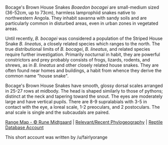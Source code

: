 Bocage's Brown House Snakes *Boaedon bocagei* are small-medium sized (36-52cm, up to 73cm), harmless lamprophiid snakes native to northwestern Angola.  They inhabit savanna with sandy soils and are particularly common in disturbed areas, even in urban zones in vegetated areas.

Until recently, *B. bocagei* was considered a population of the Striped House Snake *B. lineatus*, a closely related species which ranges to the north.  The true distributional limits of *B. bocagei*, *B. lineatus*, and related species require further investigation.  Primarily nocturnal in habit, they are powerful constrictors and prey probably consists of frogs, lizards, rodents, and shrews, as in *B. lineatus* and other closely related house snakes.  They are often found near homes and buildings, a habit from whence they derive the common name "house snake".

Bocage's Brown House Snakes have smooth, glossy dorsal scales arranged in 25-27 rows at midbody.  The head is shaped similarly to those of pythons; distinct at the neck and tapering toward the snout.  The eyes are moderately large and have vertical pupils.  There are 8-9 supralabials with 3-5 in contact with the eye, a loreal scale, 1-2 preoculars, and 2 postoculars.  The anal scale is single and the subcaudals are paired.

[Range Map - © Rune Midtgaard](https://repfocus.dk/maps1/TAX/Serpentes/Lamprophiidae/Boaedon_bocagei_map.html)  |  [Relevant/Recent Phylogeography](https://www.researchgate.net/publication/342802476_A_review_of_the_Angolan_House_snakes_genus_Boaedon_Dumeril_Bibron_and_Dumeril_1854_Serpentes_Lamprophiidae_with_description_of_three_new_species_in_the_Boaedon_fuliginosus_Boie_1827_species_complex)  |  [Reptile Database Account](https://reptile-database.reptarium.cz/species?genus=Boaedon&species=bocagei)

This short account was written by /u/fairlyorange